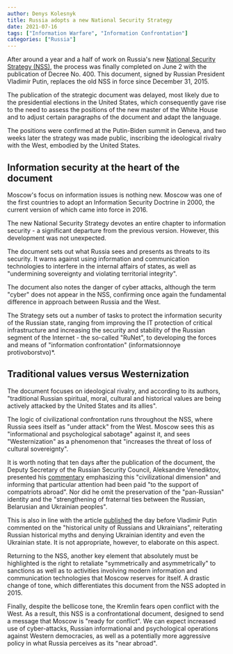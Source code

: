 ```yaml
---
author: Denys Kolesnyk
title: Russia adopts a new National Security Strategy
date: 2021-07-16
tags: ["Information Warfare", "Information Confrontation"]
categories: ["Russia"]
---
```


After around a year and a half of work on Russia's new [National Security Strategy (NSS)](http://static.kremlin.ru/media/events/files/ru/QZw6hSk5z9gWq0plD1ZzmR5cER0g5tZC.pdf), the process was finally completed on June 2 with the publication of Decree No. 400. This document, signed by Russian President Vladimir Putin, replaces the old NSS in force since December 31, 2015.

The publication of the strategic document was delayed, most likely due to the presidential elections in the United States, which consequently gave rise to the need to assess the positions of the new master of the White House and to adjust certain paragraphs of the document and adapt the language.

The positions were confirmed at the Putin-Biden summit in Geneva, and two weeks later the strategy was made public, inscribing the ideological rivalry with the West, embodied by the United States.

## Information security at the heart of the document

Moscow's focus on information issues is nothing new. Moscow was one of the first countries to adopt an Information Security Doctrine in 2000, the current version of which came into force in 2016.

The new National Security Strategy devotes an entire chapter to information security - a significant departure from the previous version. However, this development was not unexpected.

The document sets out what Russia sees and presents as threats to its security. It warns against using information and communication technologies to interfere in the internal affairs of states, as well as "undermining sovereignty and violating territorial integrity".

The document also notes the danger of cyber attacks, although the term "cyber" does not appear in the NSS, confirming once again the fundamental difference in approach between Russia and the West.

The Strategy sets out a number of tasks to protect the information security of the Russian state, ranging from improving the IT protection of critical infrastructure and increasing the security and stability of the Russian segment of the Internet - the so-called "RuNet", to developing the forces and means of "information confrontation" (informatsionnoye protivoborstvo)*.

## Traditional values versus Westernization

The document focuses on ideological rivalry, and according to its authors, "traditional Russian spiritual, moral, cultural and historical values are being actively attacked by the United States and its allies".

The logic of civilizational confrontation runs throughout the NSS, where Russia sees itself as "under attack" from the West. Moscow sees this as "informational and psychological sabotage" against it, and sees "Westernization" as a phenomenon that "increases the threat of loss of cultural sovereignty".

It is worth noting that ten days after the publication of the document, the Deputy Secretary of the Russian Security Council, Aleksandre Venediktov, presented his [commentary](http://scrf.gov.ru/news/speeches/3032/) emphasizing this "civilizational dimension" and informing that particular attention had been paid "to the support of compatriots abroad". Nor did he omit the preservation of the "pan-Russian" identity and the "strengthening of fraternal ties between the Russian, Belarusian and Ukrainian peoples".

This is also in line with the article [published](http://kremlin.ru/events/president/news/66181) the day before Vladimir Putin commented on the "historical unity of Russians and Ukrainians", reiterating Russian historical myths and denying Ukrainian identity and even the Ukrainian state. It is not appropriate, however, to elaborate on this aspect.

Returning to the NSS, another key element that absolutely must be highlighted is the right to retaliate "symmetrically and asymmetrically" to sanctions as well as to activities involving modern information and communication technologies that Moscow reserves for itself. A drastic change of tone, which differentiates this document from the NSS adopted in 2015.

Finally, despite the bellicose tone, the Kremlin fears open conflict with the West. As a result, this NSS is a confrontational document, designed to send a message that Moscow is "ready for conflict". We can expect increased use of cyber-attacks, Russian informational and psychological operations against Western democracies, as well as a potentially more aggressive policy in what Russia perceives as its "near abroad".